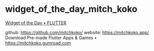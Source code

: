 # widget_of_the_day_mitch_koko

[Widget of the Day • FLUTTER](https://www.youtube.com/playlist?list=PLlvRDpXh1Se5LTJZDrUF9h1_1AT4Raxjd)

github: https://github.com/mitchkoko/
website: https://mitchkoko.app/
Download Pre-made Flutter Apps & Games • https://mitchkoko.gumroad.com


